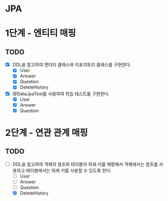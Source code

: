 # JPA

# 1단계 - 엔티티 매핑
## TODO
* [X] DDL을 참고하여 엔티티 클래스와 리포지토리 클래스를 구현한다.
    * [X] User
    * [X] Answer
    * [X] Question
    * [X] DeleteHistory
* [X] @DataJpaTest를 사용하여 학습 테스트를 구현한다.
    * [X] User
    * [X] Answer
    * [X] Question

# 2단계 - 연관 관계 매핑
## TODO
* [ ] DDL을 참고하여 객체의 참조와 테이블의 외래 키를 매핑해서 객체에서는 참조를 사용하고 테이블에서는 외래 키를 사용할 수 있도록 한다.
    * [ ] User
    * [ ] Answer
    * [ ] Question
    * [X] DeleteHistory
